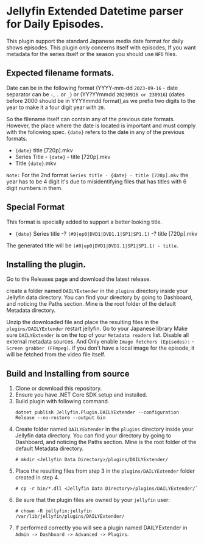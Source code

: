 # Jellyfin Extended Datetime parser for Daily Episodes.

This plugin support the standard Japanese media date format for daily shows episodes. This plugin only concerns itself with episodes,
If you want metadata for the series itself or the season you should use `NFO` files.

## Expected filename formats.

Date can be in the following format (YYYY-mm-dd `2023-09-16` - date separator can be `-`, `.` or `_`) or (YY?YYmmdd `20230916 or 230916`) (dates before 2000 should be in YYYYmmdd format),as we prefix two digits to the year to make it a four digit year with `20`.

So the filename itself can contain any of the previous date formats. However, the place where the date is located is important and must comply with the following spec. `{date}` refers to the date in any of the previous formats.

* `{date}` title [720p].mkv
* Series Title - `{date}` - title [720p].mkv
* Title `{date}`.mkv

`Note:` For the 2nd format `Series title - {date} - title [720p].mkv` the year has to be 4 digit it's due to misidentifying files that has titles with 6 digit numbers in them.


## Special Format
This format is specially added to support a better looking title.
* `{date}` Series title -? `(#0|ep0|DVD1|DVD1.1|SP1|SP1.1)` -? title [720p].mkv

The generated title will be `(#0|ep0|DVD1|DVD1.1|SP1|SP1.1) - title`.

## Installing the plugin.

Go to the Releases page and download the latest release.

create a folder named `DAILYExtender` in the `plugins` directory inside your Jellyfin data directory. You can find your directory by going to Dashboard, and noticing the Paths section. Mine is the root folder of the default Metadata directory.

Unzip the downloaded file and place the resulting files in the `plugins/DAILYExtender` restart jellyfin.
Go to your Japanese library Make sure `DAILYExtender` is on the top of your `Metadata readers` list. Disable all external metadata sources.
And Only enable `Image fetchers (Episodes):` - `Screen grabber (FFmpeg)`. if you don't have a local image for the episode, it will be fetched from the video file itself.

## Build and Installing from source

1. Clone or download this repository.
1. Ensure you have .NET Core SDK setup and installed.
1. Build plugin with following command.
    ```
    dotnet publish Jellyfin.Plugin.DAILYExtender --configuration Release --no-restore --output bin
    ```
1. Create folder named `DAILYExtender` in the `plugins` directory inside your Jellyfin data
   directory. You can find your directory by going to Dashboard, and noticing the Paths section.
   Mine is the root folder of the default Metadata directory.
    ```
    # mkdir <Jellyfin Data Directory>/plugins/DAILYExtender/
    ```
1. Place the resulting files from step 3 in the `plugins/DAILYExtender` folder created in step 4.
    ```
    # cp -r bin/*.dll <Jellyfin Data Directory>/plugins/DAILYExtender/`
    ```
1. Be sure that the plugin files are owned by your `jellyfin` user:
    ```
    # chown -R jellyfin:jellyfin /var/lib/jellyfin/plugins/DAILYExtender/
    ```
1. If performed correctly you will see a plugin named DAILYExtender in `Admin -> Dashboard -> Advanced -> Plugins`.

